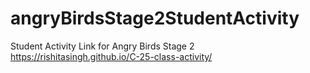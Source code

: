 # angryBirdsStage2StudentActivity
Student Activity Link for Angry Birds Stage 2
https://rishitasingh.github.io/C-25-class-activity/
